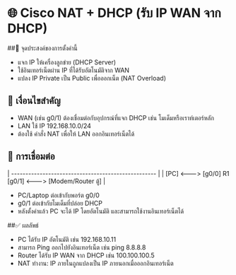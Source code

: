 # 🌐 Cisco NAT + DHCP (รับ IP WAN จาก DHCP)
##🎯 จุดประสงค์ของการตั้งค่านี้
- แจก IP ให้เครื่องลูกข่าย (DHCP Server)
- ใช้อินเทอร์เน็ตผ่าน IP ที่ได้รับอัตโนมัติจาก WAN
- แปลง IP Private เป็น Public เพื่อออกเน็ต (NAT Overload)

## 📌 เงื่อนไขสำคัญ
- WAN (เช่น g0/1) ต้องเชื่อมต่อกับอุปกรณ์ที่แจก DHCP เช่น โมเด็มหรือเราท์เตอร์หลัก
- LAN ใช้ IP 192.168.10.0/24
- ต้องใช้ คำสั่ง NAT เพื่อให้ LAN ออกอินเทอร์เน็ตได้

## 🔌 การเชื่อมต่อ
| --------------------------------------------------- |
| [PC] <---> [g0/0] R1 [g0/1] <---> [Modem/Router ตู้] |

- PC/Laptop ต่อเข้ากับพอร์ต g0/0
- g0/1 ต่อเข้ากับโมเด็มที่ปล่อย DHCP
- หลังตั้งค่าแล้ว PC จะได้ IP โดยอัตโนมัติ และสามารถใช้งานอินเทอร์เน็ตได้

##✅ ผลลัพธ์
- PC ได้รับ IP อัตโนมัติ เช่น 192.168.10.11
- สามารถ Ping ออกไปยังอินเทอร์เน็ต เช่น ping 8.8.8.8
- Router ได้รับ IP WAN จาก DHCP เช่น 100.100.100.5
- NAT ทำงาน: IP ภายในถูกแปลงเป็น IP ภายนอกเมื่อออกอินเทอร์เน็ต
